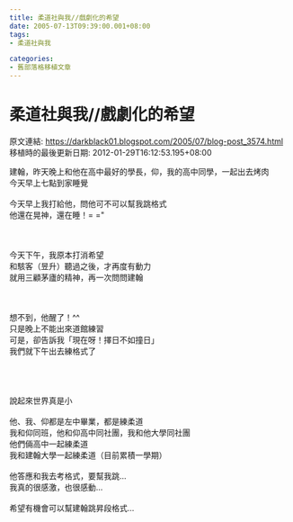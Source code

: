 ```yaml
---
title: 柔道社與我//戲劇化的希望
date: 2005-07-13T09:39:00.001+08:00
tags: 
- 柔道社與我

categories:
- 舊部落格移植文章
---
```


# 柔道社與我//戲劇化的希望

原文連結: https://darkblack01.blogspot.com/2005/07/blog-post_3574.html
移植時的最後更新日期: 2012-01-29T16:12:53.195+08:00

建翰，昨天晚上和他在高中最好的學長，仰，我的高中同學，一起出去烤肉<br />今天早上七點到家睡覺<br /><br />今天早上我打給他，問他可不可以幫我跳格式<br />他還在晃神，還在睡！= ="<br /><br /><br /><br />今天下午，我原本打消希望<br />和駭客（昱升）聽過之後，才再度有動力<br />就用三顧茅廬的精神，再一次問問建翰<br /><br /><a name='more'></a><br /><br />想不到，他醒了！^^<br />只是晚上不能出來道館練習<br />可是，卻告訴我「現在呀！擇日不如撞日」<br />我們就下午出去練格式了<br /><br /><br /><br /><br />說起來世界真是小<br /><br />他、我、仰都是左中畢業，都是練柔道<br />我和仰同班，他和仰高中同社團，我和他大學同社團<br />他們倆高中一起練柔道<br />我和建翰大學一起練柔道（目前累積一學期）<br /><br />他答應和我去考格式，要幫我跳...<br />我真的很感激，也很感動...<br /><br />希望有機會可以幫建翰跳昇段格式...
